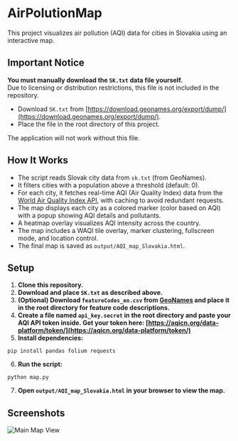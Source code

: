 # AirPolutionMap

This project visualizes air pollution (AQI) data for cities in Slovakia using an interactive map.

## Important Notice

**You must manually download the `SK.txt` data file yourself.**  
Due to licensing or distribution restrictions, this file is not included in the repository.

- Download `SK.txt` from [https://download.geonames.org/export/dump/](https://download.geonames.org/export/dump/).
- Place the file in the root directory of this project.

The application will not work without this file.

## How It Works

- The script reads Slovak city data from `sk.txt` (from GeoNames).
- It filters cities with a population above a threshold (default: 0).
- For each city, it fetches real-time AQI (Air Quality Index) data from the [World Air Quality Index API](https://aqicn.org/api/), with caching to avoid redundant requests.
- The map displays each city as a colored marker (color based on AQI) with a popup showing AQI details and pollutants.
- A heatmap overlay visualizes AQI intensity across the country.
- The map includes a WAQI tile overlay, marker clustering, fullscreen mode, and location control.
- The final map is saved as `output/AQI_map_Slovakia.html`.

## Setup

1. **Clone this repository.**
2. **Download and place `SK.txt` as described above.**
3. **(Optional) Download `featureCodes_en.csv` from [GeoNames](https://download.geonames.org/export/dump/featureCodes_en.txt) and place it in the root directory for feature code descriptions.**
4. **Create a file named `api_key.secret` in the root directory and paste your AQI API token inside. Get your token here: [https://aqicn.org/data-platform/token/](https://aqicn.org/data-platform/token/)**
5. **Install dependencies:**
```
pip install pandas folium requests
```
6. **Run the script:**
```
python map.py
```
7. **Open `output/AQI_map_Slovakia.html` in your browser to view the map.**

## Screenshots
![Main Map View](screenshots/main-map.png)
